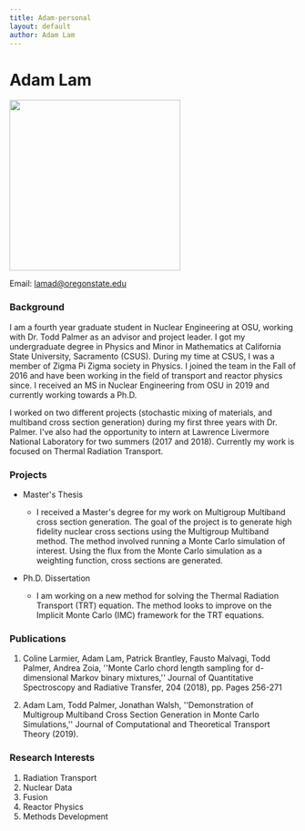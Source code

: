 ```yaml
---
title: Adam-personal
layout: default
author: Adam Lam
---
```

Adam Lam
================================

<img src="{{ site.url }}users/lamad/images/adam.jpg" height="300">

Email: <a href="mailto:lamad@oregonstate.edu" target="top"> lamad@oregonstate.edu </a>



### Background
I am a fourth year graduate student in Nuclear Engineering at OSU, working with Dr. Todd Palmer as an advisor and project leader. I got my undergraduate degree in Physics and Minor in Mathematics at California State University, Sacramento (CSUS). During my time at CSUS, I was a member of Zigma Pi Zigma society in Physics. I joined the team in the Fall of 2016 and have been working in the field of transport and reactor physics since. I received an MS in Nuclear Engineering from OSU in 2019 and currently working towards a Ph.D.

I worked on two different projects (stochastic mixing of materials, and multiband cross section generation) during my first three years with Dr. Palmer. I've also had the opportunity to intern at Lawrence Livermore National Laboratory for two summers (2017 and 2018). Currently my work is focused on Thermal Radiation Transport.

### Projects
* Master's Thesis
  * I received a Master's degree for my work on Multigroup Multiband cross section generation. The goal of the project is to generate high fidelity nuclear cross sections using the Multigroup Multiband method. The method involved running a Monte Carlo simulation of interest. Using the flux from the Monte Carlo simulation as a weighting function, cross sections are generated.

* Ph.D. Dissertation
  * I am working on a new method for solving the Thermal Radiation Transport (TRT) equation. The method looks to improve on the Implicit Monte Carlo (IMC) framework for the TRT equations.


### Publications

1. Coline Larmier, Adam Lam, Patrick Brantley, Fausto Malvagi, Todd Palmer, Andrea Zoia, ''Monte Carlo chord length sampling for d-dimensional Markov binary mixtures,'' Journal of Quantitative Spectroscopy and Radiative Transfer, 204 (2018), pp. Pages 256-271

2. Adam Lam, Todd Palmer, Jonathan Walsh, ''Demonstration of Multigroup Multiband Cross Section Generation in Monte Carlo Simulations,'' Journal of Computational and Theoretical Transport Theory (2019).

### Research Interests
1. Radiation Transport
2. Nuclear Data
3. Fusion
4. Reactor Physics
5. Methods Development
